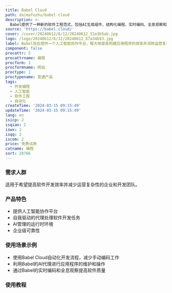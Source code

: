 ```yaml
---
title: Babel Cloud
path: daimafuzhu/babel-cloud
description: >-
  Babel提供了一种新的软件工程范式，包括AI生成组件、结构化编程、实时编码、全息观察和NoOps。Babel的自我驱动代理可以协作处理编码、调试、测试、部署等问题，同时还能自动维护和操作应用程序。
source: 'https://babel.cloud/'
cover: /cover/20240612/6/12/20240612_51e3b5ab.jpg
logo: /logo/20240612/6/12/20240612_67a34b93.jpg
label: Babel旨在提供一个人工智能协作平台，极大地提高构建应用程序的效率并消除运营复杂性
component: false
procattr: 5
procattrname: 编程
procform: 1
procformname: 网站
proctype: 1
proctypename: 普通产品
tags:
  - 开发编程
  - 人工智能
  - 软件工程
  - 自动化
createTime: '2024-03-15 09:15:49'
updateTime: '2024-03-15 09:15:49'
lang: en
isicp: 2
isqian: 2
iswx: 2
isqq: 2
iscom: 2
price: 免费试用
catname: 编程
sort: 28766
---
```




### 需求人群
适用于希望提高软件开发效率并减少运营复杂性的企业和开发团队。

### 产品特色
- 提供人工智能协作平台
- 自我驱动的代理处理软件开发任务
- AI管理的运行时环境
- 企业级可靠性

### 使用场景示例
- 使用Babel Cloud自动化开发流程，减少手动编码工作
- 利用Babel的AI代理进行应用程序的维护和操作
- 通过Babel的实时编码和全息观察提高软件质量

### 使用教程


  
